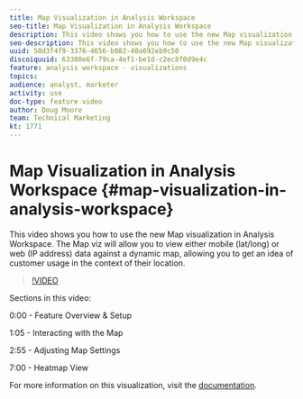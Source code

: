 ```yaml
---
title: Map Visualization in Analysis Workspace
seo-title: Map Visualization in Analysis Workspace
description: This video shows you how to use the new Map visualization in Analysis Workspace. The Map viz will allow you to view either mobile (lat/long) or web (IP address) data against a dynamic map, allowing you to get an idea of customer usage in the context of their location.
seo-description: This video shows you how to use the new Map visualization in Analysis Workspace. The Map viz will allow you to view either mobile (lat/long) or web (IP address) data against a dynamic map, allowing you to get an idea of customer usage in the context of their location.
uuid: 50d3f4f9-3376-4656-b082-40a692eb9c50
discoiquuid: 63380e6f-79ca-4ef1-be1d-c2ec8f0d9e4c
feature: analysis workspace - visualizations
topics: 
audience: analyst, marketer
activity: use
doc-type: feature video
author: Doug Moore
team: Technical Marketing
kt: 1771
---
```


# Map Visualization in Analysis Workspace {#map-visualization-in-analysis-workspace}

This video shows you how to use the new Map visualization in Analysis Workspace. The Map viz will allow you to view either mobile (lat/long) or web (IP address) data against a dynamic map, allowing you to get an idea of customer usage in the context of their location.

>[!VIDEO](https://video.tv.adobe.com/v/23559/?quality=12)

Sections in this video:

0:00 - Feature Overview & Setup

1:05 - Interacting with the Map

2:55 - Adjusting Map Settings

7:00 - Heatmap View

For more information on this visualization, visit the [documentation](https://marketing.adobe.com/resources/help/en_US/analytics/analysis-workspace/map-visualization.html).
